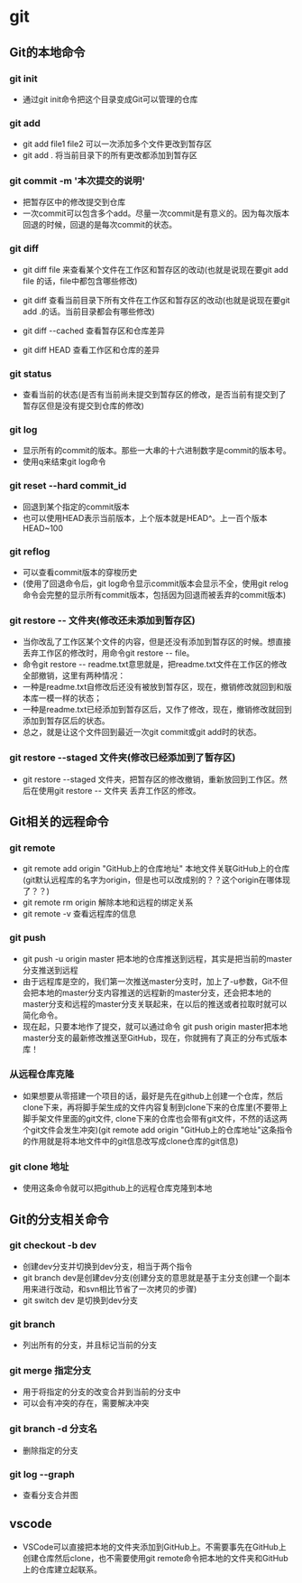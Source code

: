 # git

## Git的本地命令

### git init

* 通过git init命令把这个目录变成Git可以管理的仓库

### git add

* git add file1 file2  可以一次添加多个文件更改到暂存区
* git add . 将当前目录下的所有更改都添加到暂存区

### git commit -m '本次提交的说明'

* 把暂存区中的修改提交到仓库
* 一次commit可以包含多个add。尽量一次commit是有意义的。因为每次版本回退的时候，回退的是每次commit的状态。

### git diff

* git diff file 来查看某个文件在工作区和暂存区的改动(也就是说现在要git add file 的话，file中都包含哪些修改)
* git diff        查看当前目录下所有文件在工作区和暂存区的改动(也就是说现在要git add .的话。当前目录都会有哪些修改)

* git diff --cached 查看暂存区和仓库差异
* git diff HEAD     查看工作区和仓库的差异

### git status

* 查看当前的状态(是否有当前尚未提交到暂存区的修改，是否当前有提交到了暂存区但是没有提交到仓库的修改)

### git log

* 显示所有的commit的版本。那些一大串的十六进制数字是commit的版本号。
* 使用q来结束git log命令

### git reset --hard  commit_id

* 回退到某个指定的commit版本
* 也可以使用HEAD表示当前版本，上个版本就是HEAD^。上一百个版本HEAD~100

### git reflog

* 可以查看commit版本的穿梭历史
* (使用了回退命令后，git log命令显示commit版本会显示不全，使用git relog命令会完整的显示所有commit版本，包括因为回退而被丢弃的commit版本)

### git restore -- 文件夹(修改还未添加到暂存区)

* 当你改乱了工作区某个文件的内容，但是还没有添加到暂存区的时候。想直接丢弃工作区的修改时，用命令git restore -- file。
* 命令git restore -- readme.txt意思就是，把readme.txt文件在工作区的修改全部撤销，这里有两种情况：
* 一种是readme.txt自修改后还没有被放到暂存区，现在，撤销修改就回到和版本库一模一样的状态；
* 一种是readme.txt已经添加到暂存区后，又作了修改，现在，撤销修改就回到添加到暂存区后的状态。
* 总之，就是让这个文件回到最近一次git commit或git add时的状态。

### git restore --staged 文件夹(修改已经添加到了暂存区)

* git restore --staged 文件夹，把暂存区的修改撤销，重新放回到工作区。然后在使用git restore -- 文件夹 丢弃工作区的修改。

## Git相关的远程命令

### git remote

* git remote add origin "GitHub上的仓库地址"   本地文件关联GitHub上的仓库(git默认远程库的名字为origin，但是也可以改成别的？？这个origin在哪体现了？？)
* git remote rm origin 解除本地和远程的绑定关系
* git remote -v 查看远程库的信息

### git push

* git push -u origin master  把本地的仓库推送到远程，其实是把当前的master分支推送到远程
* 由于远程库是空的，我们第一次推送master分支时，加上了-u参数，Git不但会把本地的master分支内容推送的远程新的master分支，还会把本地的master分支和远程的master分支关联起来，在以后的推送或者拉取时就可以简化命令。
* 现在起，只要本地作了提交，就可以通过命令  git push origin master把本地master分支的最新修改推送至GitHub，现在，你就拥有了真正的分布式版本库！

### 从远程仓库克隆

* 如果想要从零搭建一个项目的话，最好是先在github上创建一个仓库，然后clone下来，再将脚手架生成的文件内容复制到clone下来的仓库里(不要带上脚手架文件里面的git文件, clone下来的仓库也会带有git文件，不然的话这两个git文件会发生冲突)(git remote add origin "GitHub上的仓库地址"这条指令的作用就是将本地文件中的git信息改写成clone仓库的git信息)

### git clone 地址

* 使用这条命令就可以把github上的远程仓库克隆到本地

## Git的分支相关命令

### git checkout -b dev

* 创建dev分支并切换到dev分支，相当于两个指令
* git branch dev是创建dev分支(创建分支的意思就是基于主分支创建一个副本用来进行改动，和svn相比节省了一次拷贝的步骤)
* git switch dev 是切换到dev分支

### git branch

* 列出所有的分支，并且标记当前的分支

### git merge 指定分支

* 用于将指定的分支的改变合并到当前的分支中
* 可以会有冲突的存在，需要解决冲突

### git branch -d 分支名

* 删除指定的分支

### git log --graph

* 查看分支合并图

## vscode

* VSCode可以直接把本地的文件夹添加到GitHub上。不需要事先在GitHub上创建仓库然后clone，也不需要使用git remote命令把本地的文件夹和GitHub上的仓库建立起联系。
